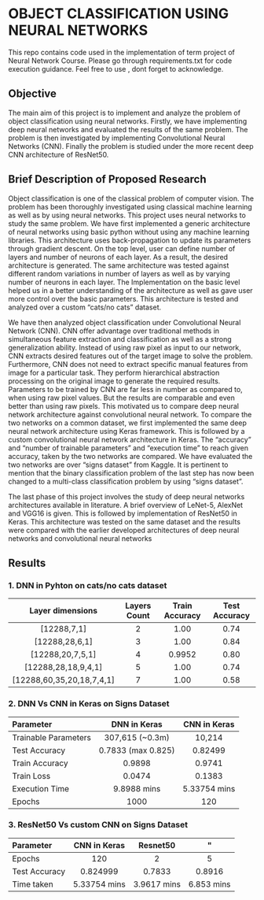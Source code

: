 # OBJECT CLASSIFICATION USING NEURAL NETWORKS
This repo contains code used in the implementation of term project of Neural Network Course. Please go through requirements.txt for code execution guidance. Feel free to use , dont forget to acknowledge.
 
 ## Objective 
The main aim of this project is to implement and analyze the problem of object classification using neural networks. Firstly, we have implementing deep neural networks and evaluated the results of the same problem. The problem is then investigated by implementing Convolutional Neural Networks (CNN). Finally the problem is studied under the more recent deep CNN architecture of ResNet50.
   

## Brief Description of Proposed Research
Object classification is one of the classical problem of computer vision. The problem has been thoroughly investigated using classical machine learning as well as by using neural networks. This project uses neural networks to study the same problem. We have first implemented a generic architecture of neural networks using basic python without using any machine learning libraries. This architecture uses back-propagation to update its parameters through gradient descent. On the top level,  user can define number of layers and number of neurons of each layer. As a result, the desired architecture is generated. The same architecture was tested against different random variations in number of layers as well as by varying number of neurons in each layer. The Implementation on the basic level helped us in a better understanding of the architecture as well as gave user more control over the basic parameters. This architecture is tested and analyzed over a custom “cats/no cats” dataset. 

We have then analyzed object classification under Convolutional Neural Network (CNN). CNN offer advantage over traditional methods in simultaneous feature extraction and classification as well as a strong generalization ability. Instead of using raw pixel as input to our network, CNN extracts desired features out of the target image to solve the problem. Furthermore, CNN does not need to extract specific manual features from image for a particular task. They perform hierarchical abstraction processing on the original image to generate the required results. Parameters to be trained by CNN are far less in number as compared to, when using raw pixel values. But the results are comparable and even better than using raw pixels. This motivated us to compare deep neural network architecture against convolutional neural network. To compare the two networks on a common dataset, we first implemented the same deep neural network architecture using Keras framework. This is followed by a custom convolutional neural network architecture in Keras. The “accuracy” and “number of trainable parameters” and “execution time” to reach given accuracy, taken by the two networks are compared. We have evaluated the two networks are over “signs dataset” from Kaggle. It is pertinent to mention that the binary classification problem of the last step has now been changed to a multi-class classification problem by using “signs dataset”.

The last phase of this project involves the study of deep neural networks architectures available in literature. A brief overview of LeNet-5, AlexNet and VGG16 is given. This is followed by implementation of ResNet50 in Keras. This architecture was tested on the same dataset and the results were compared with the earlier developed architectures of deep neural networks and convolutional neural networks

## Results

### 1. DNN in Pyhton on cats/no cats dataset
|  Layer dimensions | Layers Count | Train Accuracy  |Test Accuracy|
|     :---:      |     :---:      |     :---:      |     :---:      |
| [12288,7,1] | 2 | 1.00| 0.74 |
|   [12288,28,6,1] | 3| 1.00| 0.84 |
|   [12288,20,7,5,1] | 4| 0.9952| 0.80 |
|   [12288,28,18,9,4,1] | 5| 1.00| 0.74 |
|   [12288,60,35,20,18,7,4,1] | 7| 1.00| 0.58 |

### 2. DNN Vs CNN in Keras on Signs Dataset

|  Parameter | DNN in Keras | CNN in Keras  |
|     :---      |     :---:      |     :---:      |    
| Trainable Parameters | 307,615 (~0.3m) | 10,214| 
|   Test  Accuracy |  0.7833 (max 0.825) | 0.82499|
|   Train Accuracy |   0.9898 |  0.9741|
|   Train Loss |  0.0474 |  0.1383|
|   Execution Time |   9.8988  mins |  5.33754  mins|
|   Epochs |   1000 |  120|

### 3. ResNet50 Vs custom CNN on Signs Dataset

|  Parameter | CNN in Keras | Resnet50  |"|
|     :---      |     :---:      |     :---:      |     :---:      |
| Epochs | 120 | 2| 5 |
|   Test  Accuracy |  0.824999 | 0.7833| 0.8916 |
|   Time  taken |   5.33754  mins |  3.9617  mins| 6.853  mins  |
 

   
 


  



  
 



